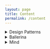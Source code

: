 ```yaml
---
layout: page
title: Content
permalink: /content
---
```


<details>
  <summary>Design Patterns</summary>
  <ol>
  <li><a href="https://isurunuwanthilaka.github.io/engineering/2020/04/22/design-patterns-intro">Introduction</a></li>

  <li><a href="https://isurunuwanthilaka.github.io/engineering/2020/04/27/singleton-patterns">Singleton Pattern</a></li>
  </ol>
</details>

<details>
  <summary>Ballerina</summary>

  <a href="https://isurunuwanthilaka.github.io/engineering/2020/05/15/ballerina-medium-connector">Ballerina connector for Medium</a>

</details>

<details>
  <summary>Mind</summary>

  <a href="https://isurunuwanthilaka.github.io/mind/2020/04/18/mind-engineering-part-1">Mind Engineering for Professionals | Part 1</a>

</details>

